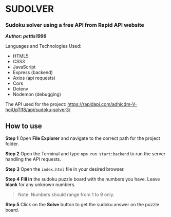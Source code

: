 # SUDOLVER #

### Sudoku solver using a free API from Rapid API website ###

***Author: pettis1996***

Languages and Technologies Used:
- HTML5
- CSS3
- JavaScript
- Express (backend)
- Axios (api requests)
- Cors
- Dotenv
- Nodemon (debugging)

The API used for the project:
https://rapidapi.com/adhicdm-V-hoiUpTlf8/api/sudoku-solver3/

## How to use ##

**Step 1**
Open **File Explorer** and navigate to the correct path for the project folder.

**Step 2**
Open the Terminal and type `npm run start:backend` to run the server handling the API requests.

**Step 3**
Open the `index.html` file in your desired browser.

**Step 4**
**Fill in** the sudoku puzzle board with the numbers you have. Leave **blank** for any unknown numbers.
> Note: Numbers should range from 1 to 9 only.

**Step 5**
Click on the **Solve** button to get the sudoku answer on the puzzle board.
